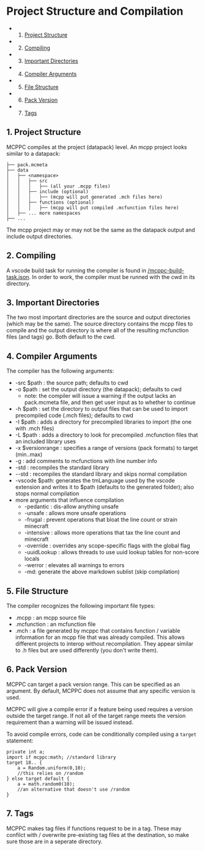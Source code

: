 # Project Structure and Compilation
<!-- vscode-markdown-toc -->
* 1. [Project Structure](#ProjectStructure)
* 2. [Compiling](#Compiling)
* 3. [Important Directories](#ImportantDirectories)
* 4. [Compiler Arguments](#CompilerArguments)
* 5. [File Structure](#FileStructure)
* 6. [Pack Version](#PackVersion)
* 7. [Tags](#Tags)

<!-- vscode-markdown-toc-config
	numbering=true
	autoSave=true
	/vscode-markdown-toc-config -->
<!-- /vscode-markdown-toc -->

##  1. <a name='ProjectStructure'></a>Project Structure
MCPPC compiles at the project (datapack) level. An mcpp project looks similar to a datapack:
```
├── pack.mcmeta
├── data
│   ├── <namespace>
│   │   ├── src
│   │   │   ├── (all your .mcpp files)
│   │   ├── include (optional)
│   │   │   ├── (mcpp will put generated .mch files here)
│   │   ├── functions (optional)
│   │   │   ├── (mcpp will put compiled .mcfunction files here)
│   ├── ... more namespaces
├── ...
```
The mcpp project may or may not be the same as the datapack output and include output directories.
##  2. <a name='Compiling'></a>Compiling
A vscode build task for running the compiler is found in 
[/mcppc-build-task.json](../mcppc-build-task.json). In order to work, the compiler must be runned with the cwd in its directory.
##  3. <a name='ImportantDirectories'></a>Important Directories
The two most important directories are the source and output directories (which may be the same). The source directory contains the mcpp files to compile and the output directory is where all of the resulting mcfunction files (and tags) go. Both default to the cwd.

##  4. <a name='CompilerArguments'></a>Compiler Arguments
The compiler has the following arguments:
- -src $path : the source path; defaults to cwd
- -o $path : set the output directory (the datapack); defaults to cwd
  - note: the compiler will issue a warning if the output lacks an pack.mcmeta file, and then get user input as to whether to continue
- -h $path : set the directory to output files that can be used to import precompiled code (.mch files); defaults to cwd
- -I $path : adds a directory for precompiled libraries to import (the one with .mch files)
- -L $path : adds a directory to look for precompiled .mcfunction files that an included library uses
- -x $versionrange : specifies a range of versions (pack formats) to target (min..max)
- -g : add comments to mcfunctions with line number info
- -std : recompiles the standard library
- --std : recompiles the standard library and skips normal compilation
- -vscode $path: generates the tmLanguage used by the vscode extension and writes it to $path (defaults to the generated folder); also stops normal compilation
- more arguments that influence compilation
  - -pedantic : dis-allow anything unsafe
  - -unsafe : allows more unsafe operations
  - -frugal : prevent operations that bloat the line count or strain minecraft
  - -intensive : allows more operations that tax the line count and minecraft
  - -override : overrides any scope-specific flags with the global flag
  - -uuidLookup : allows threads to use uuid lookup tables for non-score locals
  - -werror : elevates all warnings to errors
  - -md: generate the above markdown sublist (skip compilation)
##  5. <a name='FileStructure'></a>File Structure
The compiler recognizes the following important file types:
- .mcpp : an mcpp source file
- .mcfunction : an mcfunction file
- .mch : a file generated by mcppc that contains function / variable information for an mcpp file that was already compiled. This allows different projects to interop without recompilation. They appear similar to .h files but are used differently (you don't write them).
##  6. <a name='PackVersion'></a>Pack Version
MCPPC can target a pack version range. This can be specified as an argument. By default, MCPPC does not assume that any specific version is used.

MCPPC will give a compile error if a feature being used requires a version outside the target range. If not all of the target range meets the version requirement than a warning will be issued instead.

To avoid compile errors, code can be conditionally compiled using a `target` statement:
```mcpp
private int a;
import if mcppc:math; //standard library
target 18.. {
    a = Random.uniform(0,10);
    //this relies on /random
} else target default {
    a = math.random0(10);
    //an alternative that doesn't use /random
}
```
##  7. <a name='Tags'></a>Tags
MCPPC makes tag files if functions request to be in a tag.
These may confilct with / overwrite pre-existing tag files at the destination, so make sure those are in a seperate directory.